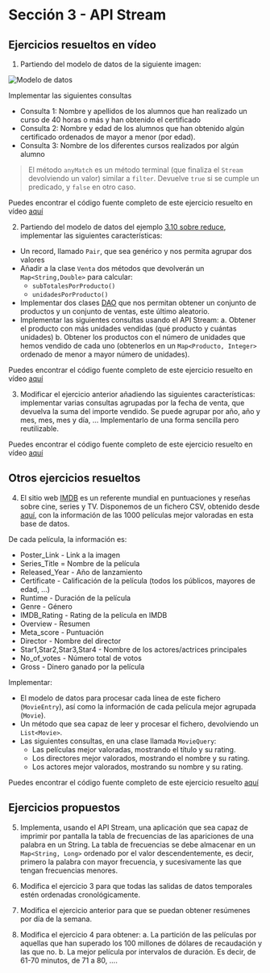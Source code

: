 # Sección 3 - API Stream

## Ejercicios resueltos en vídeo

1. Partiendo del modelo de datos de la siguiente imagen:

![Modelo de datos](../../03.8_Ejercicio01/Main.png)

Implementar las siguientes consultas

- Consulta 1: Nombre y apellidos de los alumnos que han realizado un curso de 40 horas o más y han obtenido el certificado
- Consulta 2: Nombre y edad de los alumnos que han obtenido algún certificado ordenados de mayor a menor (por edad).
- Consulta 3: Nombre de los diferentes cursos realizados por algún alumno

> El método `anyMatch` es un método terminal (que finaliza el `Stream` devolviendo un valor) similar a `filter`. Devuelve `true` si se cumple un predicado, y `false` en otro caso.

Puedes encontrar el código fuente completo de este ejercicio resuelto en vídeo [aquí](../../Ejemplos/03.08_Ejercicio01/)


2. Partiendo del modelo de datos del ejemplo [3.10 sobre reduce](.), implementar las siguientes características:

- Un record, llamado `Pair`, que sea genérico y nos permita agrupar dos valores
- Añadir a la clase `Venta` dos métodos que devolverán un `Map<String,Double>` para calcular:
  - `subTotalesPorProducto()`
  - `unidadesPorProducto()`
- Implementar dos clases [DAO](https://es.wikipedia.org/wiki/Objeto_de_acceso_a_datos) que nos permitan obtener un conjunto de productos y un conjunto de ventas, este último aleatorio.
- Implementar las siguientes consultas usando el API Stream:
    a. Obtener el producto con más unidades vendidas (qué producto y cuántas unidades)
    b. Obtener los productos con el número de unidades que hemos vendido de cada uno (obtenerlos en un `Map<Producto, Integer>` ordenado de menor a mayor número de unidades).

Puedes encontrar el código fuente completo de este ejercicio resuelto en vídeo [aquí](../../Ejemplos/03.17_Ejercicio02/)

3. Modificar el ejercicio anterior añadiendo las siguientes características: implementar varias consultas agrupadas por la fecha de venta, que devuelva la suma del importe vendido. Se puede agrupar por año, año y mes, mes, mes y día, ... Implementarlo de una forma sencilla pero reutilizable.

Puedes encontrar el código fuente completo de este ejercicio resuelto en vídeo [aquí](../../Ejemplos/03.18_Ejercicio03/)

## Otros ejercicios resueltos

4. El sitio web [IMDB](https://www.imdb.com/) es un referente mundial en puntuaciones y reseñas sobre cine, series y TV. Disponemos de un fichero CSV, obtenido desde [aquí](https://www.kaggle.com/datasets/harshitshankhdhar/imdb-dataset-of-top-1000-movies-and-tv-shows), con la información de las 1000 películas mejor valoradas en esta base de datos.

De cada película, la información es: 

- Poster_Link - Link a la imagen
- Series_Title = Nombre de la película
- Released_Year - Año de lanzamiento
- Certificate - Calificación de la película (todos los públicos, mayores de edad, ...)
- Runtime - Duración de la película
- Genre - Género
- IMDB_Rating - Rating de la película en IMDB
- Overview - Resumen
- Meta_score - Puntuación
- Director - Nombre del director
- Star1,Star2,Star3,Star4 - Nombre de los actores/actrices principales
- No_of_votes - Número total de votos
- Gross - Dinero ganado por la película

Implementar:

- El modelo de datos para procesar cada línea de este fichero (`MovieEntry`), así como la información de cada película mejor agrupada (`Movie`).
- Un método que sea capaz de leer y procesar el fichero, devolviendo un `List<Movie>`.
- Las siguientes consultas, en una clase llamada `MovieQuery`:
  - Las películas mejor valoradas, mostrando el título y su rating.
  - Los directores mejor valorados, mostrando el nombre y su rating.
  - Los actores mejor valorados, mostrando su nombre y su rating.

Puedes encontrar el código fuente completo de este ejercicio resuelto [aquí](./S03E04/)

  
## Ejercicios propuestos

5. Implementa, usando el API Stream, una aplicación que sea capaz de imprimir por pantalla la tabla de frecuencias de las apariciones de una palabra en un String. La tabla de frecuencias se debe almacenar en un `Map<String, Long>` ordenado por el valor descendentemente, es decir, primero la palabra con mayor frecuencia, y sucesivamente las que tengan frecuencias menores.

6. Modifica el ejercicio 3 para que todas las salidas de datos temporales estén ordenadas cronológicamente.

7. Modifica el ejercicio anterior para que se puedan obtener resúmenes por día de la semana.

8. Modifica el ejercicio 4 para obtener:
    a. La partición de las películas por aquellas que han superado los 100 millones de dólares de recaudación y las que no.
    b. La mejor película por intervalos de duración. Es decir, de 61-70 minutos, de 71 a 80, ....

 